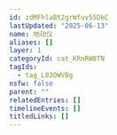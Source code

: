 ```yaml
---
id: zdMFhlaBt2grWfuv55DkC
lastUpdated: "2025-06-13"
name: 地动仪
aliases: []
layer: 1
categoryId: cat_KRnRW8TN
tagIds:
  - tag_L83OWV8g
nsfw: false
parent: ""
relatedEntries: []
timelineEvents: []
titledLinks: []
---
```


